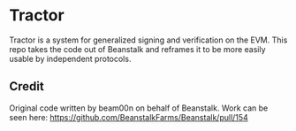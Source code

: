 # Tractor
Tractor is a system for generalized signing and verification on the EVM. This repo takes the code out of Beanstalk and reframes it to be more easily usable by independent protocols.

## Credit
Original code written by beam00n on behalf of Beanstalk. Work can be seen here: https://github.com/BeanstalkFarms/Beanstalk/pull/154
